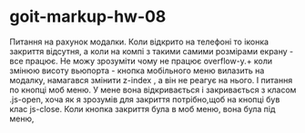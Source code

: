 # goit-markup-hw-08

Питання на рахунок модалки. Коли відкрито на телефоні то іконка закриття відсутня, а коли на компі з
такими самими розмірами екрану - все працює. Не можу зрозуміти чому не працює overflow-y.+ коли
змінюю висоту вьюпорта - кнопка мобільного меню вилазить на модалку, намагався змінити z-index , а
він не реагує на нього. І питання по кнопці моб меню. У мене вона відкривається і закривається з
класом .js-open, хоча як я зрозумів для закриття потрібно,щоб на кнопці був клас js-close. Коли
кнопка закриття була в моб меню, вона була під меню,
